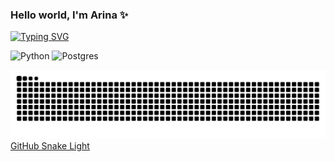 ### Hello world, I'm Arina ✨
[![Typing SVG](https://readme-typing-svg.herokuapp.com?color=%2336BCF7&lines=NLP+and+ML+enthusiast)](https://git.io/typing-svg)


![Python](https://img.shields.io/badge/python-3670A0?style=for-the-badge&logo=python&logoColor=ffdd54)
![Postgres](https://img.shields.io/badge/postgres-%23316192.svg?style=for-the-badge&logo=postgresql&logoColor=white)




![](https://raw.githubusercontent.com/Sol-Arina/Sol-Arina/output/github-contribution-grid-snake-dark.svg#gh-dark-mode-only)
[GitHub Snake Light](https://raw.githubusercontent.com/Sol-Arina/Sol-Arina/output/github-contribution-grid-snake.svg#gh-light-mode-only)
<!--
**Sol-Arina/Sol-Arina** is a ✨ _special_ 👋 repository because its `README.md` (this file) appears on your GitHub profile.
[![Top Langs](https://github-readme-stats.vercel.app/api/top-langs/?username=Sol-Arina&layout=compact&theme=tokyonight)](https://github.com/Sol-Arina/github-readme-stats)
[![Arina's GitHub stats](https://github-readme-stats.vercel.app/api?username=Sol-Arina&show_icons=true&theme=tokyonight)](https://github.com/Sol-Arina/github-readme-stats)
[![Typing SVG](https://readme-typing-svg.herokuapp.com?color=%2336BCF7&lines=computational+linguistics+student)](https://git.io/typing-svg)
[![trophy](https://github-profile-trophy.vercel.app/?username=Sol-Arina&theme=tokyonight&title=-Issues&margin-w=15)](https://github.com/Sol-Arina/github-profile-trophy)

[![codewars](https://www.codewars.com/users/Ashling_Burns%20/badges/micro)](https://www.codewars.com/users/Ashling_Burns%20)
Here are some ideas to get you started:

- 🔭 I’m currently working on ...
- 🌱 I’m currently learning ...
- 👯 I’m looking to collaborate on ...
- 🤔 I’m looking for help with ...
- 💬 Ask me about ...
- 📫 How to reach me: ...
- 😄 Pronouns: ...
- ⚡ Fun fact: ...
-->
